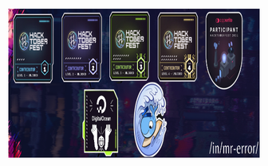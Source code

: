
<p align="center"><img src="https://github.com/oxygen51/oxygen51/blob/main/inmr-error%20(1).png" alt="Bt" height="300">
